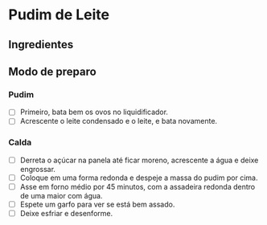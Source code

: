 # Pudim de Leite

## Ingredientes  

## Modo de preparo 

### Pudim  

- [ ] Primeiro, bata bem os ovos no liquidificador.
- [ ] Acrescente o leite condensado e o leite, e bata novamente.

### Calda  

- [ ] Derreta o açúcar na panela até ficar moreno, acrescente a água e deixe engrossar.
- [ ] Coloque em uma forma redonda e despeje a massa do pudim por cima.
- [ ] Asse em forno médio por 45 minutos, com a assadeira redonda dentro de uma maior com água.
- [ ] Espete um garfo para ver se está bem assado.
- [ ] Deixe esfriar e desenforme.
